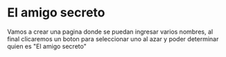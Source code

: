 <h1> El amigo secreto </h1>

Vamos a crear una pagina donde se puedan ingresar varios nombres, al final clicaremos un boton para seleccionar uno al azar y poder determinar quien es "El amigo secreto"
